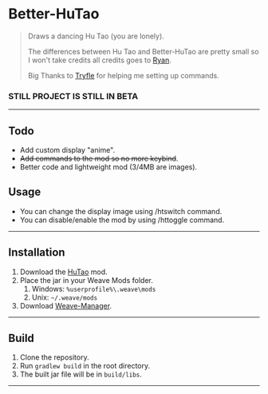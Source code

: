 # Better-HuTao
> Draws a dancing Hu Tao (you are lonely).
> 
> The differences between Hu Tao and Better-HuTao are pretty small so I won't take credits all credits goes to [Ryan](https://github.com/Ultramicroscope/HuTao).
> 
> Big Thanks to [Tryfle](https://github.com/Tryflle) for helping me setting up commands.
 
### STILL PROJECT IS STILL IN BETA

---
## Todo
- Add custom display "anime".
- ~~Add commands to the mod so no more keybind~~.
- Better code and lightweight mod (3/4MB are images).


## Usage
- You can change the display image using /htswitch command.
- You can disable/enable the mod by using /httoggle command.

---

## Installation
1. Download the [HuTao](https://github.com/cranci1/Better-HuTao/releases) mod.
2. Place the jar in your Weave Mods folder.
    1. Windows: `%userprofile%\.weave\mods`
    2. Unix: `~/.weave/mods`
3. Download [Weave-Manager](https://github.com/exejar/Weave-Manager/releases).

---

## Build
1. Clone the repository.
2. Run `gradlew build` in the root directory.
3. The built jar file will be in `build/libs`.

---
